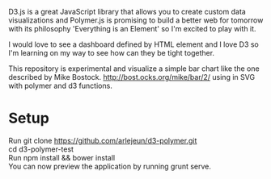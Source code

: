 D3.js is a great JavaScript library that allows you to create custom data visualizations and Polymer.js is promising to build a better web for tomorrow with its philosophy 'Everything is an Element' so I'm excited to play with it.

I would love to see a dashboard defined by HTML element and I love D3 so I'm learning on my way to see how can they be tight together.

This repository is experimental and visualize a simple bar chart like the one described by Mike Bostock. http://bost.ocks.org/mike/bar/2/ using in SVG with polymer and d3 functions.

<h1>Setup</h1>

Run git clone https://github.com/arlejeun/d3-polymer.git <br>
cd d3-polymer-test <br>
Run npm install && bower install <br>
You can now preview the application by running grunt serve.<br>
